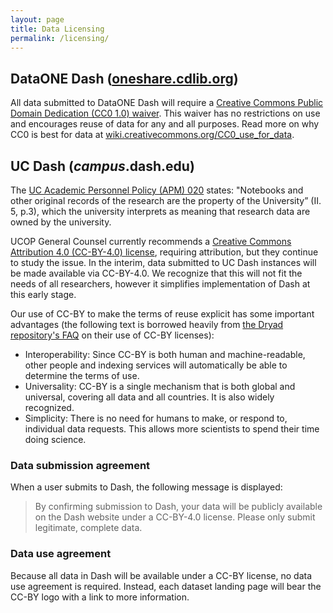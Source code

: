 ```yaml
---
layout: page
title: Data Licensing
permalink: /licensing/
---
```


## DataONE Dash ([oneshare.cdlib.org](http://oneshare.cdlib.org))

All data submitted to DataONE Dash will require a [Creative Commons Public Domain Dedication (CC0 1.0) waiver](http://creativecommons.org/publicdomain/zero/1.0/). This waiver has no restrictions on use and encourages reuse of data for any and all purposes. Read more on why CC0 is best for data at [wiki.creativecommons.org/CC0_use_for_data](https://wiki.creativecommons.org/CC0_use_for_data). 

## UC Dash (_campus_.dash.edu)

The [UC Academic Personnel Policy (APM) 020](http://www.ucop.edu/academic-personnel-programs/_files/apm/apm-020.pdf) states: "Notebooks and other original records of the research are the property of the University” (II. 5, p.3), which the university interprets as meaning that research data are owned by the university.

UCOP General Counsel currently recommends a [Creative Commons Attribution 4.0 (CC-BY-4.0) license](https://creativecommons.org/licenses/by/4.0/), requiring attribution, but they continue to study the issue. In the interim, data submitted to UC Dash instances will be made available via CC-BY-4.0. We recognize that this will not fit the needs of all researchers, however it simplifies implementation of Dash at this early stage.  

Our use of CC-BY to make the terms of reuse explicit has some important advantages (the following text is borrowed heavily from [the Dryad repository's FAQ](http://datadryad.org/pages/faq) on their use of CC-BY licenses):

* Interoperability: Since CC-BY is both human and machine-readable, other people and indexing services will automatically be able to determine the terms of use.
* Universality: CC-BY is a single mechanism that is both global and universal, covering all data and all countries. It is also widely recognized.
* Simplicity: There is no need for humans to make, or respond to, individual data requests. This allows more scientists to spend their time doing science.


### Data submission agreement

When a user submits to Dash, the following message is displayed: 

<blockquote>By confirming submission to Dash, your data will be publicly available on the Dash website under a CC-BY-4.0 license. Please only submit legitimate, complete data.</blockquote>

### Data use agreement

Because all data in Dash will be available under a CC-BY license, no data use agreement is required. Instead, each dataset landing page will bear the CC-BY logo with a link to more information.


